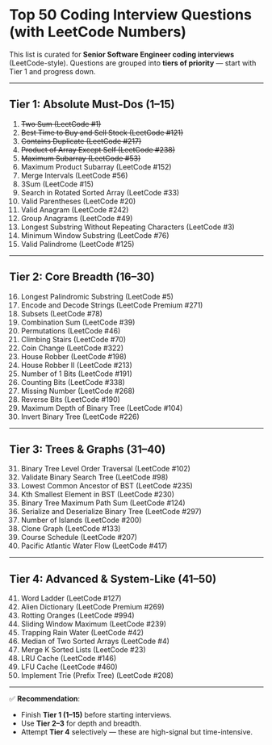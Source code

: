 # Top 50 Coding Interview Questions (with LeetCode Numbers)

This list is curated for **Senior Software Engineer coding interviews** (LeetCode-style).
Questions are grouped into **tiers of priority** — start with Tier 1 and progress down.

---

## Tier 1: Absolute Must-Dos (1–15)

1. ~~Two Sum (LeetCode #1)~~
2. ~~Best Time to Buy and Sell Stock (LeetCode #121)~~
3. ~~Contains Duplicate (LeetCode #217)~~
4. ~~Product of Array Except Self (LeetCode #238)~~
5. ~~Maximum Subarray (LeetCode #53)~~
6. Maximum Product Subarray (LeetCode #152)
7. Merge Intervals (LeetCode #56)
8. 3Sum (LeetCode #15)
9. Search in Rotated Sorted Array (LeetCode #33)
10. Valid Parentheses (LeetCode #20)
11. Valid Anagram (LeetCode #242)
12. Group Anagrams (LeetCode #49)
13. Longest Substring Without Repeating Characters (LeetCode #3)
14. Minimum Window Substring (LeetCode #76)
15. Valid Palindrome (LeetCode #125)

---

## Tier 2: Core Breadth (16–30)

16. Longest Palindromic Substring (LeetCode #5)
17. Encode and Decode Strings (LeetCode Premium #271)
18. Subsets (LeetCode #78)
19. Combination Sum (LeetCode #39)
20. Permutations (LeetCode #46)
21. Climbing Stairs (LeetCode #70)
22. Coin Change (LeetCode #322)
23. House Robber (LeetCode #198)
24. House Robber II (LeetCode #213)
25. Number of 1 Bits (LeetCode #191)
26. Counting Bits (LeetCode #338)
27. Missing Number (LeetCode #268)
28. Reverse Bits (LeetCode #190)
29. Maximum Depth of Binary Tree (LeetCode #104)
30. Invert Binary Tree (LeetCode #226)

---

## Tier 3: Trees & Graphs (31–40)

31. Binary Tree Level Order Traversal (LeetCode #102)
32. Validate Binary Search Tree (LeetCode #98)
33. Lowest Common Ancestor of BST (LeetCode #235)
34. Kth Smallest Element in BST (LeetCode #230)
35. Binary Tree Maximum Path Sum (LeetCode #124)
36. Serialize and Deserialize Binary Tree (LeetCode #297)
37. Number of Islands (LeetCode #200)
38. Clone Graph (LeetCode #133)
39. Course Schedule (LeetCode #207)
40. Pacific Atlantic Water Flow (LeetCode #417)

---

## Tier 4: Advanced & System-Like (41–50)

41. Word Ladder (LeetCode #127)
42. Alien Dictionary (LeetCode Premium #269)
43. Rotting Oranges (LeetCode #994)
44. Sliding Window Maximum (LeetCode #239)
45. Trapping Rain Water (LeetCode #42)
46. Median of Two Sorted Arrays (LeetCode #4)
47. Merge K Sorted Lists (LeetCode #23)
48. LRU Cache (LeetCode #146)
49. LFU Cache (LeetCode #460)
50. Implement Trie (Prefix Tree) (LeetCode #208)

---

✅ **Recommendation**:
- Finish **Tier 1 (1–15)** before starting interviews.
- Use **Tier 2–3** for depth and breadth.
- Attempt **Tier 4** selectively — these are high-signal but time-intensive.
